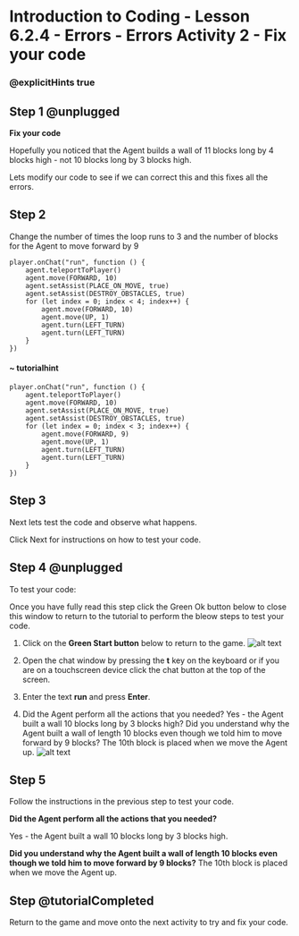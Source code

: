 # Introduction to Coding - Lesson 6.2.4 - Errors - Errors Activity 2 - Fix your code
### @explicitHints true

## Step 1 @unplugged
**Fix your code**

Hopefully you noticed that the Agent builds a wall of 11 blocks long by 4 blocks high - not 10 blocks long by 3 blocks high.

Lets modify our code to see if we can correct this and this fixes all the errors.

## Step 2 
Change the number of times the loop runs to 3 and the number of blocks for the Agent to move forward by 9
```template
player.onChat("run", function () {
    agent.teleportToPlayer()
    agent.move(FORWARD, 10)
    agent.setAssist(PLACE_ON_MOVE, true)
	agent.setAssist(DESTROY_OBSTACLES, true)
    for (let index = 0; index < 4; index++) {
		agent.move(FORWARD, 10)
		agent.move(UP, 1)
    	agent.turn(LEFT_TURN)
		agent.turn(LEFT_TURN)
    }
})
```
#### ~ tutorialhint
```blocks
player.onChat("run", function () {
    agent.teleportToPlayer()
    agent.move(FORWARD, 10)
    agent.setAssist(PLACE_ON_MOVE, true)
	agent.setAssist(DESTROY_OBSTACLES, true)
    for (let index = 0; index < 3; index++) {
		agent.move(FORWARD, 9)
		agent.move(UP, 1)
    	agent.turn(LEFT_TURN)
		agent.turn(LEFT_TURN)
    }
})
```
## Step 3
Next lets test the code and observe what happens.

Click Next for instructions on how to test your code.

## Step 4 @unplugged
To test your code:

Once you have fully read this step click the Green Ok button below to close this window to return to the tutorial to perform the bleow steps to test your code.

1. Click on the **Green Start button** below to return to the game.
![alt text](https://introductionv3.codingcredentials.com/Lesson3/3.1.1/images/4.jpg?raw=true "Start")


2. Open the chat window by pressing the **t** key on the keyboard or if you are on a touchscreen device click the chat button at the top of the screen.


3. Enter the text **run** and press **Enter**.


4. Did the Agent perform all the actions that you needed?
Yes - the Agent built a wall 10 blocks long by 3 blocks high?
Did you understand why the Agent built a wall of length 10 blocks even though we told him to move forward by 9 blocks? The 10th block is placed when we move the Agent up.
![alt text](https://introductionv3.codingcredentials.com/Lesson6/6.2.4/images/1.jpg?raw=true "Run")

## Step 5
Follow the instructions in the previous step to test your code.

**Did the Agent perform all the actions that you needed?**


Yes - the Agent built a wall 10 blocks long by 3 blocks high.


**Did you understand why the Agent built a wall of length 10 blocks even though we told him to move forward by 9 blocks?**
The 10th block is placed when we move the Agent up.

## Step  @tutorialCompleted
Return to the game and move onto the next activity to try and fix your code.

